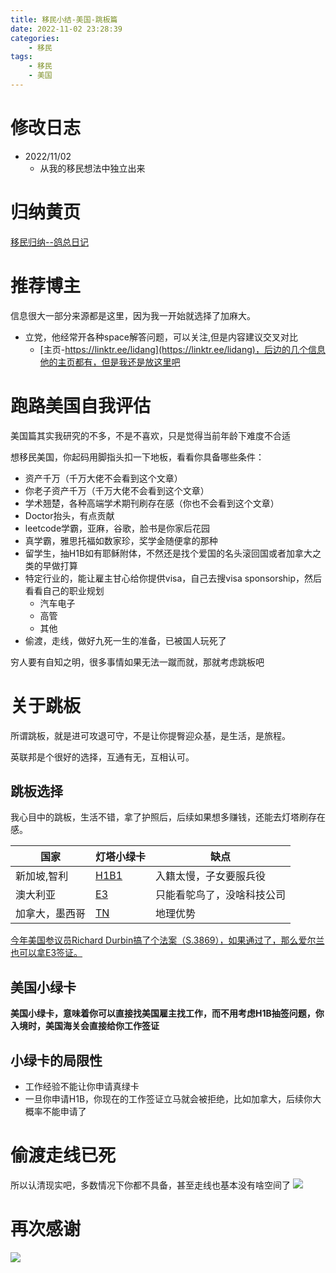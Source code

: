 ```yaml
---
title: 移民小结-美国-跳板篇
date: 2022-11-02 23:28:39
categories:
    - 移民
tags:
    - 移民
    - 美国
---
```

<!-- toc -->

# 修改日志
* 2022/11/02
    - 从我的移民想法中独立出来

# 归纳黄页
[移民归纳--鸽总日记](/2022/10/28/imm-geziwang-roadmap/)

# 推荐博主
信息很大一部分来源都是这里，因为我一开始就选择了加麻大。

- 立党，他经常开各种space解答问题，可以关注,但是内容建议交叉对比
    - [主页-https://linktr.ee/lidang](https://linktr.ee/lidang)，后边的几个信息他的主页都有，但是我还是放这里吧



# 跑路美国自我评估
美国篇其实我研究的不多，不是不喜欢，只是觉得当前年龄下难度不合适   
   
想移民美国，你起码用脚指头扣一下地板，看看你具备哪些条件：

- 资产千万（千万大佬不会看到这个文章）
- 你老子资产千万（千万大佬不会看到这个文章）
- 学术翘楚，各种高端学术期刊刷存在感（你也不会看到这个文章）
- Doctor抬头，有点贡献
- leetcode学霸，亚麻，谷歌，脸书是你家后花园
- 真学霸，雅思托福如数家珍，奖学金随便拿的那种
- 留学生，抽H1B如有耶稣附体，不然还是找个爱国的名头滚回国或者加拿大之类的早做打算
- 特定行业的，能让雇主甘心给你提供visa，自己去搜visa sponsorship，然后看看自己的职业规划
    - 汽车电子
    - 高管
    - 其他
- 偷渡，走线，做好九死一生的准备，已被国人玩死了


穷人要有自知之明，很多事情如果无法一蹴而就，那就考虑跳板吧   

# 关于跳板

所谓跳板，就是进可攻退可守，不是让你提臀迎众基，是生活，是旅程。

英联邦是个很好的选择，互通有无，互相认可。
## 跳板选择
我心目中的跳板，生活不错，拿了护照后，后续如果想多赚钱，还能去灯塔刷存在感。  

| 国家  |  灯塔小绿卡  | 缺点 |
| --- | ---- | --- |
| 新加坡,智利 | [H1B1](https://www.ustraveldocs.com/sg_mn/sg-niv-typeh1b1.asp)  | 入籍太慢，子女要服兵役 |
| 澳大利亚  | [E3](https://www.uscis.gov/working-in-the-united-states/temporary-workers/e-3-specialty-occupation-workers-from-australia) | 只能看鸵鸟了，没啥科技公司  |
| 加拿大，墨西哥 | [TN](https://www.uscis.gov/working-in-the-united-states/temporary-workers/tn-nafta-professionals) | 地理优势 |

   
    
[今年美国参议员Richard Durbin搞了个法案（S.3869），如果通过了，那么爱尔兰也可以拿E3签证。](https://twitter.com/lidangzzz/status/1587742334913073152)

## 美国小绿卡
**美国小绿卡，意味着你可以直接找美国雇主找工作，而不用考虑H1B抽签问题，你入境时，美国海关会直接给你工作签证**   


## 小绿卡的局限性

- 工作经验不能让你申请真绿卡
- 一旦你申请H1B，你现在的工作签证立马就会被拒绝，比如加拿大，后续你大概率不能申请了

# 偷渡走线已死
所以认清现实吧，多数情况下你都不具备，甚至走线也基本没有啥空间了
![](no_run_2.jpg)

# 再次感谢
![](lidang.jpg?200x200)